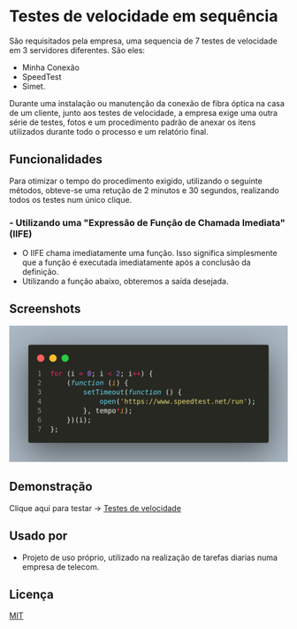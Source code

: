 
# Testes de velocidade em sequência

São requisitados pela empresa, uma sequencia de 7 testes de velocidade em 3
servidores diferentes.
São eles:
- Minha Conexão
- SpeedTest
- Simet.

Durante uma instalação ou manutenção da conexão de fibra óptica na casa de um
cliente, junto aos testes de velocidade, a empresa exige uma outra série de
testes, fotos e um procedimento padrão de anexar os itens utilizados durante todo
o processo e um relatório final.

## Funcionalidades

Para otimizar o tempo do procedimento exigido, utilizando o seguinte métodos, 
obteve-se uma retução de 2 minutos e 30 segundos, realizando todos os testes num único clique.

### - Utilizando uma "Expressão de Função de Chamada Imediata" (IIFE)

- O IIFE chama imediatamente uma função. Isso significa simplesmente que a função é executada imediatamente após a conclusão da definição.
- Utilizando a função abaixo, obteremos a saída desejada.

## Screenshots

![Project](https://raw.githubusercontent.com/devleonardo/images/master/imgs/code.png)

## Demonstração

Clique aqui para testar → [Testes de velocidade](https://devleonardo.github.io/projetos/teste-de-velocidade/)

## Usado por

- Projeto de uso próprio, utilizado na realização de tarefas diarias numa empresa de telecom.

## Licença

[MIT](https://choosealicense.com/licenses/mit/)

